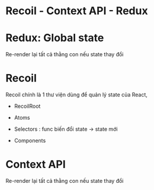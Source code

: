 # Recoil - Context API - Redux

# Redux: Global state

Re-render lại tất cả thằng con nếu state thay đổi

# Recoil

Recoil chính là 1 thư viện dùng để quản lý state của React,

-   RecoilRoot

-   Atoms

-   Selectors : func biến đổi state -> state mới

-   Components

# Context API

Re-render lại tất cả thằng con nếu state thay đổi
